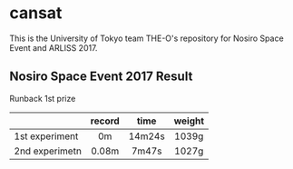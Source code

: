 # cansat

This is the University of Tokyo team THE-O's repository for Nosiro Space
Event and ARLISS 2017.

## Nosiro Space Event 2017  Result
Runback 1st prize

||record|time|weight|
|:--|:--:|:--:|:--:|
|1st experiment|0m|14m24s|1039g|
|2nd experimetn|0.08m|7m47s|1027g|
